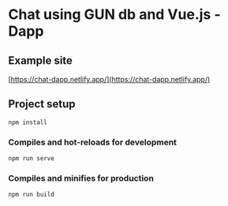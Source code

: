 # Chat using GUN db and Vue.js - Dapp

## Example site
[https://chat-dapp.netlify.app/](https://chat-dapp.netlify.app/)

## Project setup
```
npm install
```

### Compiles and hot-reloads for development
```
npm run serve
```

### Compiles and minifies for production
```
npm run build
```


